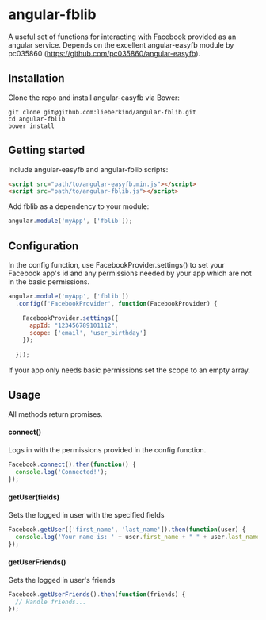 # angular-fblib
A useful set of functions for interacting with Facebook provided as an angular service. Depends on the excellent angular-easyfb module by pc035860 (https://github.com/pc035860/angular-easyfb).

## Installation
Clone the repo and install angular-easyfb via Bower:

```
git clone git@github.com:lieberkind/angular-fblib.git
cd angular-fblib
bower install
```

## Getting started
Include angular-easyfb and angular-fblib scripts:

```html
<script src="path/to/angular-easyfb.min.js"></script>
<script src="path/to/angular-fblib.js"></script>
```

Add fblib as a dependency to your module:

```js
angular.module('myApp', ['fblib']);
```

## Configuration
In the config function, use FacebookProvider.settings() to set your Facebook app's id and any permissions needed by your app which are not in the basic permissions.

```js
angular.module('myApp', ['fblib'])
  .config(['FacebookProvider', function(FacebookProvider) {

    FacebookProvider.settings({
      appId: "123456789101112",
      scope: ['email', 'user_birthday']
    });
  
  }]);
```

If your app only needs basic permissions set the scope to an empty array.

## Usage
All methods return promises.

#### connect()
Logs in with the permissions provided in the config function.
```js
Facebook.connect().then(function() {
  console.log('Connected!');
});
```

#### getUser(fields)
Gets the logged in user with the specified fields

```js
Facebook.getUser(['first_name', 'last_name']).then(function(user) {
  console.log('Your name is: ' + user.first_name + " " + user.last_name);
});
```

#### getUserFriends()
Gets the logged in user's friends

```js
Facebook.getUserFriends().then(function(friends) {
  // Handle friends...
});
```
